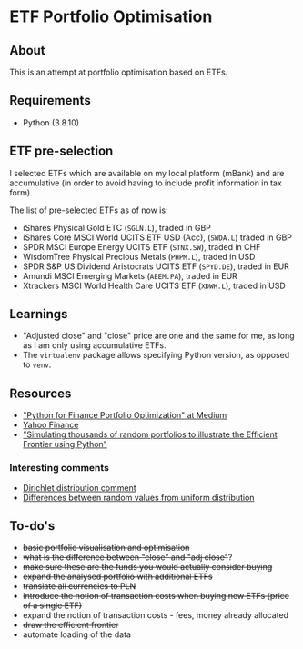# ETF Portfolio Optimisation

## About

This is an attempt at portfolio optimisation based on ETFs.

## Requirements

- Python (3.8.10)

## ETF pre-selection

I selected ETFs which are available on my local platform (mBank) and are accumulative (in order to avoid having to include profit information in tax form).

The list of pre-selected ETFs as of now is:

- iShares Physical Gold ETC (`SGLN.L`), traded in GBP
- iShares Core MSCI World UCITS ETF USD (Acc), (`SWDA.L`) traded in GBP
- SPDR MSCI Europe Energy UCITS ETF (`STNX.SW`), traded in CHF
- WisdomTree Physical Precious Metals (`PHPM.L`), traded in USD
- SPDR S&P US Dividend Aristocrats UCITS ETF (`SPYD.DE`), traded in EUR
- Amundi MSCI Emerging Markets (`AEEM.PA`), traded in EUR
- Xtrackers MSCI World Health Care UCITS ETF (`XDWH.L`), traded in USD

## Learnings

- "Adjusted close" and "close" price are one and the same for me, as long as I am only using accumulative ETFs.
- The `virtualenv` package allows specifying Python version, as opposed to `venv`.

## Resources

- ["Python for Finance Portfolio Optimization" at Medium](https://randerson112358.medium.com/python-for-finance-portfolio-optimization-66882498847)
- [Yahoo Finance](https://finance.yahoo.com/)
- ["Simulating thousands of random portfolios to illustrate the Efficient Frontier using Python"](https://www.interviewqs.com/blog/efficient-frontier)

### Interesting comments

- [Dirichlet distribution comment](https://stackoverflow.com/a/18662466)
- [Differences between random values from uniform distribution](https://stackoverflow.com/a/2640079)

## To-do's

- ~~basic portfolio visualisation and optimisation~~
- ~~what is the difference between "close" and "adj close"~~?
- ~~make sure these are the funds you would actually consider buying~~
- ~~expand the analysed portfolio with additional ETFs~~
- ~~translate all currencies to PLN~~
- ~~introduce the notion of transaction costs when buying new ETFs (price of a single ETF)~~
- expand the notion of transaction costs - fees, money already allocated
- ~~draw the efficient frontier~~
- automate loading of the data
